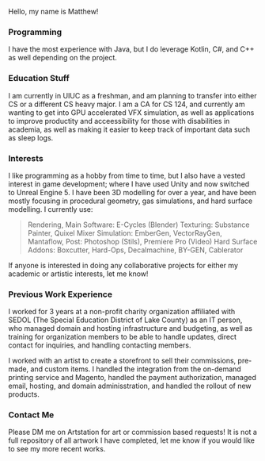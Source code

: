 Hello, my name is Matthew!

### Programming

I have the most experience with Java, but I do leverage Kotlin, C#, and C++ as well depending on the project.

### Education Stuff

I am currently in UIUC as a freshman, and am planning to transfer into either CS or a different CS heavy major. I am a CA for CS 124, and currently am wanting to get into GPU accelerated VFX simulation, as well as applications to improve productity and acceessibility for those with disabilities in academia, as well as making it easier to keep track of important data such as sleep logs.

### Interests

I like programming as a hobby from time to time, but I also have a vested interest in game development; where I have used Unity and now switched to Unreal Engine 5. I have been 3D modelling for over a year, and have been mostly focusing in procedural geometry, gas simulations, and hard surface modelling. I currently use:

>Rendering, Main Software: E-Cycles (Blender)
>Texturing: Substance Painter, Quixel Mixer
>Simulation: EmberGen, VectorRayGen, Mantaflow,
>Post: Photoshop (Stils), Premiere Pro (Video)
>Hard Surface Addons: Boxcutter, Hard-Ops, Decalmachine, BY-GEN, Cablerator

If anyone is interested in doing any collaborative projects for either my academic or artistic interests, let me know!

### Previous Work Experience

I worked for 3 years at a non-profit charity organization affiliated with SEDOL (The Special Education District of Lake County) as an IT person, who managed domain and hosting infrastructure and budgeting, as well as training for organization members to be able to handle updates, direct contact for inquiries, and handling contacting members.

I worked with an artist to create a storefront to sell their commissions, pre-made, and custom items. I handled the integration from the on-demand printing service and Magento, handled the payment authorization, managed email, hosting, and domain adminisstration, and handled the rollout of new products.

### Contact Me

Please DM me on Artstation for art or commission based requests! It is not a full repository of all artwork I have completed, let me know if you would like to see my more recent works.
